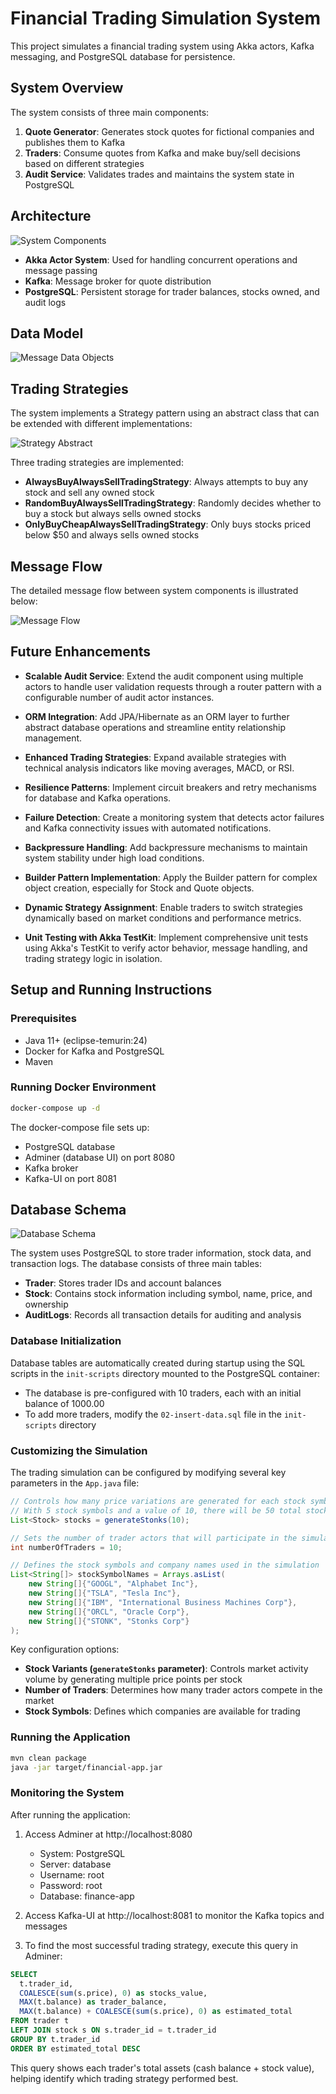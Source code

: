 # Financial Trading Simulation System

This project simulates a financial trading system using Akka actors, Kafka messaging, and PostgreSQL database for persistence.

## System Overview

The system consists of three main components:

1. **Quote Generator**: Generates stock quotes for fictional companies and publishes them to Kafka
2. **Traders**: Consume quotes from Kafka and make buy/sell decisions based on different strategies
3. **Audit Service**: Validates trades and maintains the system state in PostgreSQL

## Architecture

![System Components](imgs/system_components.png)

- **Akka Actor System**: Used for handling concurrent operations and message passing
- **Kafka**: Message broker for quote distribution
- **PostgreSQL**: Persistent storage for trader balances, stocks owned, and audit logs

## Data Model

![Message Data Objects](imgs/message_data_objects.png)

## Trading Strategies

The system implements a Strategy pattern using an abstract class that can be extended with different implementations:

![Strategy Abstract](imgs/strategy_abstract.png)

Three trading strategies are implemented:
- **AlwaysBuyAlwaysSellTradingStrategy**: Always attempts to buy any stock and sell any owned stock
- **RandomBuyAlwaysSellTradingStrategy**: Randomly decides whether to buy a stock but always sells owned stocks
- **OnlyBuyCheapAlwaysSellTradingStrategy**: Only buys stocks priced below $50 and always sells owned stocks

## Message Flow

The detailed message flow between system components is illustrated below:

![Message Flow](imgs/message_flow.png)

## Future Enhancements

* **Scalable Audit Service**: Extend the audit component using multiple actors to handle user validation requests through a router pattern with a configurable number of audit actor instances.

* **ORM Integration**: Add JPA/Hibernate as an ORM layer to further abstract database operations and streamline entity relationship management.

* **Enhanced Trading Strategies**: Expand available strategies with technical analysis indicators like moving averages, MACD, or RSI.

* **Resilience Patterns**: Implement circuit breakers and retry mechanisms for database and Kafka operations.

* **Failure Detection**: Create a monitoring system that detects actor failures and Kafka connectivity issues with automated notifications.

* **Backpressure Handling**: Add backpressure mechanisms to maintain system stability under high load conditions.

* **Builder Pattern Implementation**: Apply the Builder pattern for complex object creation, especially for Stock and Quote objects.

* **Dynamic Strategy Assignment**: Enable traders to switch strategies dynamically based on market conditions and performance metrics.
* **Unit Testing with Akka TestKit**: Implement comprehensive unit tests using Akka's TestKit to verify actor behavior, message handling, and trading strategy logic in isolation.
## Setup and Running Instructions

### Prerequisites
- Java 11+ (eclipse-temurin:24)
- Docker for Kafka and PostgreSQL
- Maven

### Running Docker Environment
```bash
docker-compose up -d
```

The docker-compose file sets up:
- PostgreSQL database
- Adminer (database UI) on port 8080
- Kafka broker
- Kafka-UI on port 8081

## Database Schema

![Database Schema](imgs/database_schema.png)

The system uses PostgreSQL to store trader information, stock data, and transaction logs. The database consists of three main tables:

- **Trader**: Stores trader IDs and account balances
- **Stock**: Contains stock information including symbol, name, price, and ownership
- **AuditLogs**: Records all transaction details for auditing and analysis

### Database Initialization
Database tables are automatically created during startup using the SQL scripts in the `init-scripts` directory mounted to the PostgreSQL container:

- The database is pre-configured with 10 traders, each with an initial balance of 1000.00
- To add more traders, modify the `02-insert-data.sql` file in the `init-scripts` directory

### Customizing the Simulation

The trading simulation can be configured by modifying several key parameters in the `App.java` file:

```java
// Controls how many price variations are generated for each stock symbol
// With 5 stock symbols and a value of 10, there will be 50 total stock quotes
List<Stock> stocks = generateStonks(10);

// Sets the number of trader actors that will participate in the simulation
int numberOfTraders = 10;

// Defines the stock symbols and company names used in the simulation
List<String[]> stockSymbolNames = Arrays.asList(
    new String[]{"GOOGL", "Alphabet Inc"},
    new String[]{"TSLA", "Tesla Inc"},
    new String[]{"IBM", "International Business Machines Corp"},
    new String[]{"ORCL", "Oracle Corp"},
    new String[]{"STONK", "Stonks Corp"}
);
```

Key configuration options:
* **Stock Variants (`generateStonks` parameter)**: Controls market activity volume by generating multiple price points per stock
* **Number of Traders**: Determines how many trader actors compete in the market
* **Stock Symbols**: Defines which companies are available for trading

### Running the Application
```bash
mvn clean package
java -jar target/financial-app.jar
```

### Monitoring the System
After running the application:

1. Access Adminer at http://localhost:8080
   - System: PostgreSQL
   - Server: database
   - Username: root
   - Password: root
   - Database: finance-app

2. Access Kafka-UI at http://localhost:8081 to monitor the Kafka topics and messages

3. To find the most successful trading strategy, execute this query in Adminer:
```sql
SELECT
  t.trader_id,
  COALESCE(sum(s.price), 0) as stocks_value,
  MAX(t.balance) as trader_balance,
  MAX(t.balance) + COALESCE(sum(s.price), 0) as estimated_total
FROM trader t
LEFT JOIN stock s ON s.trader_id = t.trader_id
GROUP BY t.trader_id
ORDER BY estimated_total DESC
```

This query shows each trader's total assets (cash balance + stock value), helping identify which trading strategy performed best.